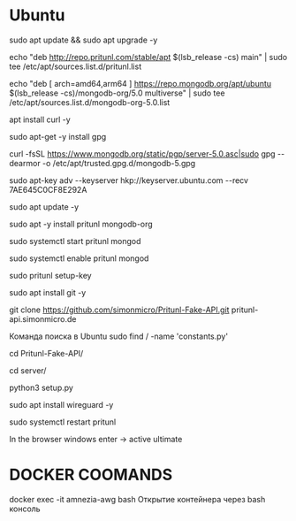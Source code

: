 <h1>Ubuntu</h1>
sudo apt update && sudo apt upgrade -y

echo "deb http://repo.pritunl.com/stable/apt $(lsb_release -cs) main" | sudo tee /etc/apt/sources.list.d/pritunl.list

echo "deb [ arch=amd64,arm64 ] https://repo.mongodb.org/apt/ubuntu $(lsb_release -cs)/mongodb-org/5.0 multiverse" | sudo tee /etc/apt/sources.list.d/mongodb-org-5.0.list

apt install curl -y

sudo apt-get -y install gpg

curl -fsSL https://www.mongodb.org/static/pgp/server-5.0.asc|sudo gpg --dearmor -o /etc/apt/trusted.gpg.d/mongodb-5.gpg

sudo apt-key adv --keyserver hkp://keyserver.ubuntu.com --recv 7AE645C0CF8E292A

sudo apt update -y

sudo apt -y install pritunl mongodb-org

sudo systemctl start pritunl mongod

sudo systemctl enable pritunl mongod

sudo pritunl setup-key

sudo apt install git -y

git clone https://github.com/simonmicro/Pritunl-Fake-API.git    pritunl-api.simonmicro.de

Команда поиска в Ubuntu
sudo find / -name 'constants.py'

cd Pritunl-Fake-API/

cd server/

python3 setup.py      

sudo apt install wireguard -y

sudo systemctl restart pritunl

In the browser windows enter ->  active ultimate

<h1>DOCKER COOMANDS</h1>

docker exec -it amnezia-awg bash          Открытие контейнера через bash консоль


